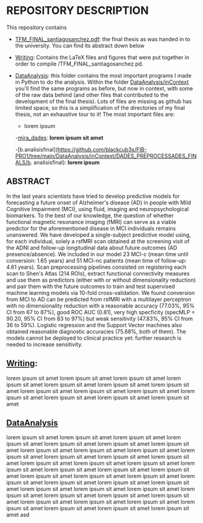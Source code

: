 # REPOSITORY DESCRIPTION

This repository contains 
- [TFM_FINAL_santiagosanchez.pdf](https://github.com/blackcub3s/MSc-FinalThesis/blob/main/TFM_FINAL_santiagosanchez.pdf): the final thesis as was handed in to the university. You can find its abstract down below
- [Writing](https://github.com/blackcub3s/MSc-FinalThesis/tree/main/Writing): Contains the LaTeX files and figures that were put together in order to compile /TFM_FINAL_santiagosanchez.pd.
- [DataAnalysis](https://github.com/blackcub3s/FIB-PRO1/tree/main/DataAnalysis): this folder contains the most important programs I made in Python to do the analysis. Within the folder [DataAnalysis/inContext](https://github.com/blackcub3s/FIB-PRO1/tree/main/DataAnalysis/inContext) you'll find the same programs as before, but now in context, with some of the raw data behind (and other files that contributed to the development of the final thesis). Lots of files are missing as github has limited space, so this is a simplification of the directories of my final thesis, not an exhaustive tour to it! The most important files are:
    - lorem ipsum
    
    -[mira_dades](https://github.com/blackcub3s/FIB-PRO1/tree/main/DataAnalysis/inContext/mira_dades.py): **lorem ipsum sit amet**
    
    -[b.analisisfinal](https://github.com/blackcub3s/FIB-PRO1/tree/main/DataAnalysis/inContext/DADES_PREPROCESSADES_FINALS/b. analisisfinal): **lorem ipsum**
    


## ABSTRACT

In the last years scientists have tried to develop predictive models for
forecasting a future onset of Alzheimer's disease (AD) in people with Mild
Cognitive Impairment (MCI), using fluid, imaging and neuropsychological
biomarkers. To the best of our knowledge, the question of whether functional
magnetic resonance imaging (fMRI) can serve as a viable predictor for
the aforementioned disease in MCI individuals remains unanswered. We have
developed a single-subject predictive model using, for each individual, solely
a rsfMRI scan obtained at the screening visit of the ADNI and follow-up
longitudinal data about future outcomes (AD presence/absence). We included
in our model 23 MCI-c (mean time until conversion: 1.65 years) and
51 MCI-nc patients (mean time of follow-up: 4.61 years). Scan preprocessing
pipelines consisted on registering each scan to Shen's Atlas (214 ROIs),
extract functional connectivity measures and use them as predictors (either
with or without dimensionality reduction) and pair them with the future
outcomes to train and test supervised machine learning models via 10-fold
cross-validation. We found conversion from MCI to AD can be predicted
from rsfMRI with a multilayer perceptron with no dimensionality reduction
with a reasonable accuracy (77.03%, 95% CI from 67 to 87%), good ROC
AUC (0.81), very high specficity (specMLP = 90.20, 95% CI from 83 to 97%)
but weak sensitivity (47.83%, 95% CI from 36 to 59%). Logistic regression
and the Support Vector machines also obtained reasonable diagnostic accuracies
(75.68%, both of them). The models cannot be deployed to clinical
practice yet: further research is needed to increase sensitivity.

## [Writing](https://github.com/blackcub3s/MSc-FinalThesis/tree/main/Writing):

lorem ipsum sit amet lorem ipsum sit amet lorem ipsum sit amet lorem ipsum sit amet lorem ipsum sit amet lorem ipsum sit amet lorem ipsum sit amet lorem ipsum sit amet lorem ipsum sit amet lorem ipsum sit amet lorem ipsum sit amet lorem ipsum sit amet lorem ipsum sit amet lorem ipsum sit amet 

## [DataAnalysis](https://github.com/blackcub3s/FIB-PRO1/tree/main/DataAnalysis)

lorem ipsum sit amet lorem ipsum sit amet lorem ipsum sit amet lorem ipsum sit amet lorem ipsum sit amet lorem ipsum sit amet lorem ipsum sit amet lorem ipsum sit amet lorem ipsum sit amet lorem ipsum sit amet lorem ipsum sit amet lorem ipsum sit amet lorem ipsum sit amet lorem ipsum sit amet lorem ipsum sit amet lorem ipsum sit amet lorem ipsum sit amet lorem ipsum sit amet lorem ipsum sit amet lorem ipsum sit amet lorem ipsum sit amet lorem ipsum sit amet lorem ipsum sit amet lorem ipsum sit amet lorem ipsum sit amet lorem ipsum sit amet lorem ipsum sit amet lorem ipsum sit amet lorem ipsum sit amet lorem ipsum sit amet lorem ipsum sit amet lorem ipsum sit amet lorem ipsum sit amet lorem ipsum sit amet lorem ipsum sit amet lorem ipsum sit amet lorem ipsum sit amet lorem ipsum sit amet lorem ipsum sit amet lorem ipsum sit amet lorem ipsum sit amet lorem ipsum sit amet  asd
